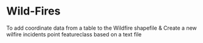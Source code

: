 # Wild-Fires
To add coordinate data from a table to the Wildfire shapefile & Create a new wilfire incidents point featureclass based on a text file
